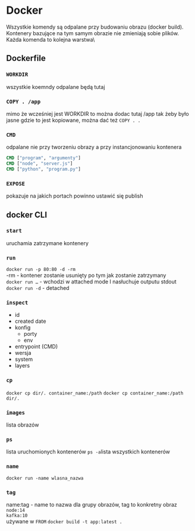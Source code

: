 # Docker

Wszystkie komendy są odpalane przy budowaniu obrazu (docker build).\
Kontenery bazujące na tym samym obrazie nie zmieniają sobie plików.\
Każda komenda to kolejna warstwa\
## Dockerfile
### `WORKDIR`
wszystkie koemndy odpalane będą tutaj

### `COPY . /app`
mimo że wcześniej jest WORKDIR to można dodac tutaj /app tak żeby było jasne gdzie to jest kopiowane, można dać też `COPY . .`

### `CMD` 
odpalane nie przy tworzeniu obrazy a przy instancjonowaniu kontenera
```dockerfile
CMD ["program", "argumenty"]
CMD ["node", "server.js"]
CMD ["python", "program.py"]
```

### `EXPOSE`
pokazuje na jakich portach powinno ustawić się publish

## docker CLI
### `start`
uruchamia zatrzymane kontenery

### `run`
`docker run -p 80:80 -d -rm` \
-rm - kontener zostanie usunięty po tym jak zostanie zatrzymany \
`docker run …` - wchodzi w attached mode I nasłuchuje outputu stdout\
`docker run -d` - detached

### `inspect`
- id
- created date
- konfig 
  - porty
  - env
- entrypoint (CMD)
- wersja
- system
- layers

### `cp`
`docker cp dir/. container_name:/path`
`docker cp container_name:/path dir/.`

### `images`
lista obrazów

### `ps`
lista uruchomionych kontenerów
`ps -a`lista wszystkich kontenerów

### `name`
`docker run -name wlasna_nazwa`

### `tag`
name:tag - name to nazwa dla grupy obrazów, tag to konkretny obraz\
`node:14`\
`kafka:10`\
używane w `FROM`
`docker build -t app:latest .`

